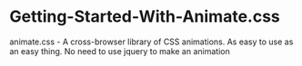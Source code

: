 # Getting-Started-With-Animate.css
animate.css - A cross-browser library of CSS animations. As easy to use as an easy thing.
No need to use jquery to make an animation
